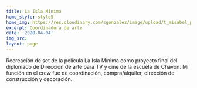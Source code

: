 ```yaml
---
title: La Isla Minima
home_style: style5
home_img: https://res.cloudinary.com/sgonzalez/image/upload/t_misabel_preview/misabelrodriguez/la-isla-minima/01.jpg
excerpt: Coordinadora de arte
date: '2020-04-04'
img_src: 
layout: page
---
```


Recreación de set de la película La Isla Mínima como proyecto final del diplomado de Dirección de arte para TV y cine de la escuela de Chavón. Mi función en el crew fue de coordinación, compra/alquiler, dirección de construcción y decoración.
